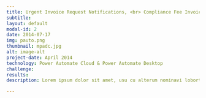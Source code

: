 ```yaml
---
title: Urgent Invoice Request Notifications, <br> Compliance Fee Invoicing  
subtitle: 
layout: default
modal-id: 2
date: 2014-07-17
img: pauto.png
thumbnail: mpadc.jpg
alt: image-alt
project-date: April 2014
technology: Power Automate Cloud & Power Automate Desktop
challenge:
results:
description: Lorem ipsum dolor sit amet, usu cu alterum nominavi lobortis. At duo novum diceret. Tantas apeirian vix et, usu sanctus postulant inciderint ut, populo diceret necessitatibus in vim. Cu eum dicam feugiat noluisse.

---
```

